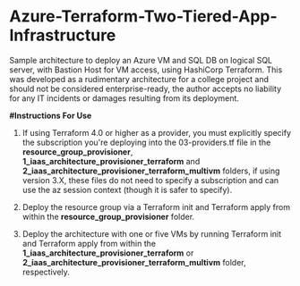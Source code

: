 # Azure-Terraform-Two-Tiered-App-Infrastructure
Sample architecture to deploy an Azure VM and SQL DB on logical SQL server, with Bastion Host for VM access, using HashiCorp Terraform. This was developed as a rudimentary architecture for a college project and should not be considered enterprise-ready, the author accepts no liability for any IT incidents or damages resulting from its deployment.

**#Instructions For Use**

1. If using Terraform 4.0 or higher as a provider, you must explicitly specify the subscription you're deploying into the 03-providers.tf file in the **resource_group_provisioner**, **1_iaas_architecture_provisioner_terraform** and **2_iaas_architecture_provisioner_terraform_multivm** folders, if using version 3.X, these files do not need to specify a subscription and can use the az session context (though it is safer to specify).

2. Deploy the resource group via a Terraform init and Terraform apply from within the **resource_group_provisioner** folder. 

3. Deploy the architecture with one or five VMs by running Terraform init and Terraform apply from within the **1_iaas_architecture_provisioner_terraform** or **2_iaas_architecture_provisioner_terraform_multivm** folder, respectively.
